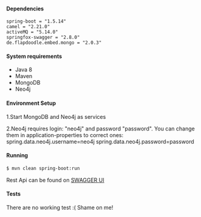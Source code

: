#### Dependencies

    spring-boot = "1.5.14"
    camel = "2.21.0"
    activeMQ = "5.14.0"
    springfox-swagger = "2.8.0"
    de.flapdoodle.embed.mongo = "2.0.3"

#### System requirements

* Java 8
* Maven
* MongoDB
* Neo4j

#### Environment Setup


1.Start MongoDB and Neo4j as services

2.Neo4j requires login: "neo4j" and password "password".
  You can change them in application-properties to correct ones:
    spring.data.neo4j.username=neo4j
    spring.data.neo4j.password=password
    
#### Running

```bash
$ mvn clean spring-boot:run
``` 

Rest Api can be found on [SWAGGER UI](http://localhost:8080/swagger-ui.html)

#### Tests

There are no working test :( Shame on me!



